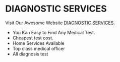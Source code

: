 # DIAGNOSTIC SERVICES

Visit Our Awesome Website [DIAGNOSTIC SERVICES](https://diagnostic-services.web.app/).

- You Kan Easy to Find Any Medical Test.
- Cheapest test cost.
- Home Services Available 
- Top class medical officer
- All diagnosis test 

